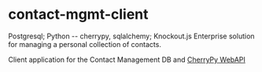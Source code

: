 # contact-mgmt-client
Postgresql; Python -- cherrypy, sqlalchemy; Knockout.js Enterprise solution for managing a personal collection of contacts.

Client application for the Contact Management DB and [CherryPy WebAPI](https://github.com/rjarv/contact-web-api)
